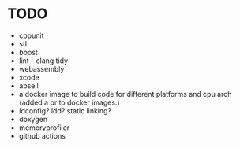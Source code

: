 # TODO

* cppunit
* stl
* boost
* lint - clang tidy
* webassembly
* xcode
* abseil
* a docker image to build code for different platforms and cpu arch (added a pr to docker images.)
* ldconfig? ldd? static linking?
* doxygen
* memoryprofiler
* github actions
